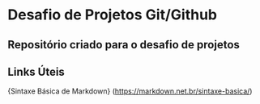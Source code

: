 <h1> Desafio de Projetos Git/Github
  <h2>
Repositório criado para  o desafio de projetos

## Links Úteis
{Sintaxe Básica de Markdown} (https://markdown.net.br/sintaxe-basica/)

